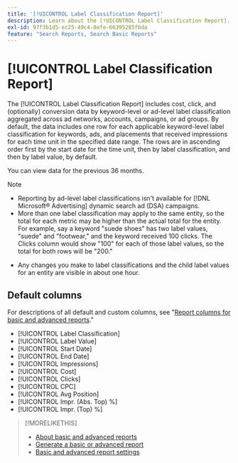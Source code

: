 ```yaml
---
title: '[!UICONTROL Label Classification Report]'
description: Learn about the [!UICONTROL Label Classification Report].
exl-id: 97f3b1d5-ec25-49c4-8efe-66395285f0da
feature: "Search Reports, Search Basic Reports"
---
```

# [!UICONTROL Label Classification Report]

The [!UICONTROL Label Classification Report] includes cost, click, and (optionally) conversion data by keyword-level or ad-level label classification aggregated across ad networks, accounts, campaigns, or ad groups. By default, the data includes one row for each applicable keyword-level label classification for keywords, ads, and placements that received impressions for each time unit in the specified date range. The rows are in ascending order first by the start date for the time unit, then by label classification, and then by label value, by default.

You can view data for the previous 36 months.

>[!NOTE]
>
>* Reporting by ad-level label classifications isn't available for [!DNL Microsoft® Advertising] dynamic search ad (DSA) campaigns.
>* More than one label classification may apply to the same entity, so the total for each metric may be higher than the actual total for the entity. For example, say a keyword "suede shoes" has two label values, "suede" and "footwear," and the keyword received 100 clicks. The Clicks column would show "100" for each of those label values, so the total for both rows will be "200."
* Any changes you make to label classifications and the child label values for an entity are visible in about one hour.

## Default columns

For descriptions of all default and custom columns, see "[Report columns for basic and advanced reports](basic-advanced-report-columns.md)."

* [!UICONTROL Label Classification]
* [!UICONTROL Label Value]
* [!UICONTROL Start Date]
* [!UICONTROL End Date]
* [!UICONTROL Impressions]
* [!UICONTROL Cost]
* [!UICONTROL Clicks]
* [!UICONTROL CPC]
* [!UICONTROL Avg Position]
* [!UICONTROL Impr. (Abs. Top) %]
* [!UICONTROL Impr. (Top) %]

>[!MORELIKETHIS]
>
>* [About basic and advanced reports](basic-advanced-report-about.md)
>* [Generate a basic or advanced report](basic-advanced-report-generate.md)
>* [Basic and advanced report settings](basic-advanced-report-settings.md)
